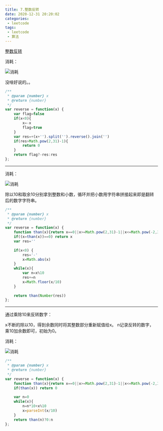 ```yaml
---
title: 7.整数反转
date: 2020-12-31 20:20:02
categories:
 - leetcode
tags:
 - leetcode
 - 算法
---
```


[整数反转](https://leetcode-cn.com/problems/reverse-integer/)

消耗：

![消耗](/images/leetcode/2.png)

没啥好说的。。

```javascript
/**
 * @param {number} x
 * @return {number}
 */
var reverse = function(x) {
    var flag=false
    if(x<0){
        x=-x
        flag=true
    }
    var res=+(x+'').split('').reverse().join('')
    if(res>Math.pow(2,31)-1){
        return 0
    }
    return flag?-res:res
};
```

----------------------------

消耗：

![消耗](/images/leetcode/2-2.png)

除以10和取余10分别拿到整数和小数，循环并把小数用字符串拼接起来即是翻转后的数字字符串。

```javascript
/**
 * @param {number} x
 * @return {number}
 */
var reverse = function(x) {
    function than(x){return x==0||x>=Math.pow(2,31)-1||x<=Math.pow(-2,31)?0:x}
    if((x=than(x))==0) return x
    var res=''
    
    if(x<0) {
        res='-'
        x=Math.abs(x)
    }
    while(x){
        var n=x%10
        res+=n
        x=Math.floor(x/10)
    }
    
    return than(Number(res))
};
```

---------------

通过乘除10来反转数字：

x不断的除以10，得到余数同时将其整数部分重新赋值给x。
n记录反转的数字，乘10加余数即可，初始为0。

消耗：

![消耗](/images/leetcode/7.png)

```javascript
/**
 * @param {number} x
 * @return {number}
 */
var reverse = function(x) {
    function than(x){return x==0||x>=Math.pow(2,31)-1||x<=Math.pow(-2,31)}
    if(than(x)) return 0
    
    var n=0
    while(x){
        n=n*10+x%10
        x=parseInt(x/10)
    }
    return than(n)?0:n
};
```